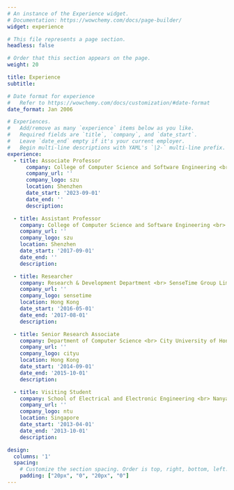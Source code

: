 ```yaml
---
# An instance of the Experience widget.
# Documentation: https://wowchemy.com/docs/page-builder/
widget: experience

# This file represents a page section.
headless: false

# Order that this section appears on the page.
weight: 20

title: Experience
subtitle:

# Date format for experience
#   Refer to https://wowchemy.com/docs/customization/#date-format
date_format: Jan 2006

# Experiences.
#   Add/remove as many `experience` items below as you like.
#   Required fields are `title`, `company`, and `date_start`.
#   Leave `date_end` empty if it's your current employer.
#   Begin multi-line descriptions with YAML's `|2-` multi-line prefix.
experience:
  - title: Associate Professor
      company: College of Computer Science and Software Engineering <br> Shenzhen University
      company_url: ''
      company_logo: szu
      location: Shenzhen
      date_start: '2023-09-01'
      date_end: ''
      description:

  - title: Assistant Professor
    company: College of Computer Science and Software Engineering <br> Shenzhen University
    company_url: ''
    company_logo: szu
    location: Shenzhen
    date_start: '2017-09-01'
    date_end: ''
    description:

  - title: Researcher
    company: Research & Development Department <br> SenseTime Group Limited
    company_url: ''
    company_logo: sensetime
    location: Hong Kong
    date_start: '2016-05-01'
    date_end: '2017-08-01'
    description: 

  - title: Senior Research Associate
    company: Department of Computer Science <br> City University of Hong Kong
    company_url: ''
    company_logo: cityu
    location: Hong Kong
    date_start: '2014-09-01'
    date_end: '2015-10-01'
    description: 

  - title: Visiting Student
    company: School of Electrical and Electronic Engineering <br> Nanyang Technological University
    company_url: ''
    company_logo: ntu
    location: Singapore
    date_start: '2013-04-01'
    date_end: '2013-10-01'
    description: 

design:
  columns: '1'
  spacing:
    # Customize the section spacing. Order is top, right, bottom, left.
    padding: ["20px", "0", "20px", "0"]
---
```

